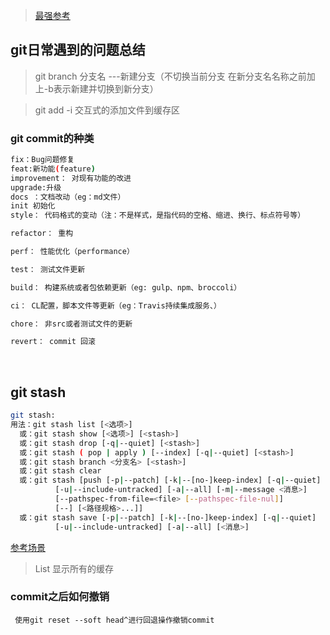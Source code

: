 > [最强参考](https://git-scm.com/book/zh/v2)

 ## git日常遇到的问题总结

>  git branch 分支名 ---新建分支（不切换当前分支 在新分支名名称之前加上-b表示新建并切换到新分支）

>  git add -i 交互式的添加文件到缓存区

 ### git commit的种类

``` bash
fix：Bug问题修复
feat:新功能(feature)
improvement： 对现有功能的改进
upgrade:升级
docs ：文档改动（eg：md文件）
init 初始化
style： 代码格式的变动（注：不是样式，是指代码的空格、缩进、换行、标点符号等）

refactor： 重构

perf： 性能优化（performance）

test： 测试文件更新

build： 构建系统或者包依赖更新（eg: gulp、npm、broccoli）

ci： CL配置，脚本文件等更新（eg：Travis持续集成服务、）

chore： 非src或者测试文件的更新

revert： commit 回滚 
```

​	

## git stash

```bash
git stash:
用法：git stash list [<选项>]
  或：git stash show [<选项>] [<stash>]
  或：git stash drop [-q|--quiet] [<stash>]
  或：git stash ( pop | apply ) [--index] [-q|--quiet] [<stash>]
  或：git stash branch <分支名> [<stash>]
  或：git stash clear
  或：git stash [push [-p|--patch] [-k|--[no-]keep-index] [-q|--quiet]
          [-u|--include-untracked] [-a|--all] [-m|--message <消息>]
          [--pathspec-from-file=<file> [--pathspec-file-nul]]
          [--] [<路径规格>...]]
  或：git stash save [-p|--patch] [-k|--[no-]keep-index] [-q|--quiet]
          [-u|--include-untracked] [-a|--all] [<消息>]
```

 [参考场景](https://www.cnblogs.com/tocy/p/git-stash-reference.html)

> List  显示所有的缓存

### commit之后如何撤销

``` 使用git reset --soft head^进行回退操作撤销commit```

